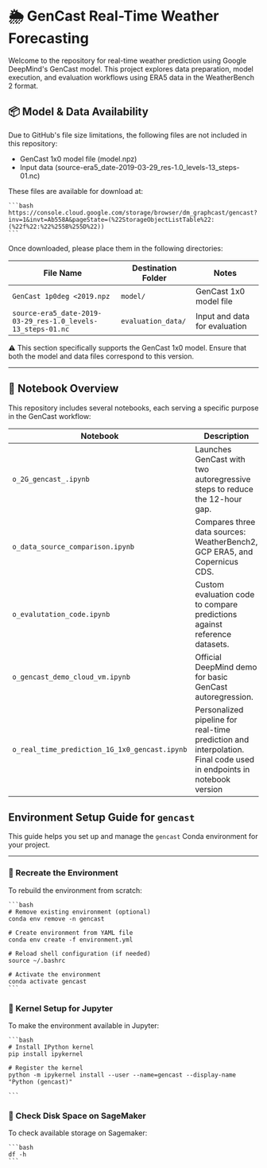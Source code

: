 # 🌦️ GenCast Real-Time Weather Forecasting

Welcome to the repository for real-time weather prediction using Google DeepMind's GenCast model. 
This project explores data preparation, model execution, and evaluation workflows using ERA5 data 
in the WeatherBench 2 format.

## 📦 Model & Data Availability

Due to GitHub's file size limitations, the following files are not included in this repository:

- GenCast 1x0 model file (model.npz)
- Input data (source-era5_date-2019-03-29_res-1.0_levels-13_steps-01.nc)

These files are available for download at: 

    ```bash 
    https://console.cloud.google.com/storage/browser/dm_graphcast/gencast?inv=1&invt=Ab558A&pageState=(%22StorageObjectListTable%22:(%22f%22:%22%255B%255D%22))
    ```

Once downloaded, please place them in the following directories:


| File Name            | Destination Folder   | Notes                         |
|----------------------|----------------------|-------------------------------|
| `GenCast 1p0deg <2019.npz`          | `model/`             | GenCast 1x0 model file        |
| `source-era5_date-2019-03-29_res-1.0_levels-13_steps-01.nc`  | `evaluation_data/`   | Input and data for evaluation     |

⚠️ This section specifically supports the GenCast 1x0 model. Ensure that both the model and data files correspond to this version.

---

## 📓 Notebook Overview

This repository includes several notebooks, each serving a specific purpose in the GenCast workflow:

| Notebook                                  | Description                                                                 |
|------------------------------------------|-----------------------------------------------------------------------------|
| `o_2G_gencast_.ipynb`                     | Launches GenCast with two autoregressive steps to reduce the 12-hour gap.  |
| `o_data_source_comparison.ipynb`         | Compares three data sources: WeatherBench2, GCP ERA5, and Copernicus CDS.  |
| `o_evalutation_code.ipynb`               | Custom evaluation code to compare predictions against reference datasets.  |
| `o_gencast_demo_cloud_vm.ipynb`          | Official DeepMind demo for basic GenCast autoregression.                   |
| `o_real_time_prediction_1G_1x0_gencast.ipynb` | Personalized pipeline for real-time prediction and interpolation. Final code used in endpoints in notebook version     |

## Environment Setup Guide for `gencast`

This guide helps you set up and manage the `gencast` Conda environment for your project.

---

### 🔄 Recreate the Environment

To rebuild the environment from scratch:

    ```bash
    # Remove existing environment (optional)
    conda env remove -n gencast

    # Create environment from YAML file
    conda env create -f environment.yml

    # Reload shell configuration (if needed)
    source ~/.bashrc

    # Activate the environment
    conda activate gencast
    ```

### 🧠 Kernel Setup for Jupyter

To make the environment available in Jupyter:

    ```bash
    # Install IPython kernel
    pip install ipykernel

    # Register the kernel
    python -m ipykernel install --user --name=gencast --display-name "Python (gencast)"

    ```
### 💾 Check Disk Space on SageMaker

To check available storage on Sagemaker:

    ```bash
    df -h
    ```







